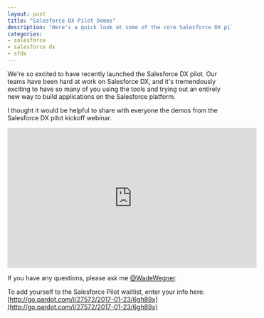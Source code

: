 ```yaml
---
layout: post
title: "Salesforce DX Pilot Demos"
description: "Here's a quick look at some of the core Salesforce DX pilot demos."
categories: 
- salesforce
- salesforce dx
- sfdx
---
```


We're so excited to have recently launched the Salesforce DX pilot. Our teams have been hard at work on Salesforce DX, and it's tremendously exciting to have so many of you using the tools and trying out an entirely new way to build applications on the Salesforce platform.

I thought it would be helpful to share with everyone the demos from the Salesforce DX pilot kickoff webinar.

<iframe width="560" height="315" src="https://www.youtube.com/embed/TFe0bthtYP4?ecver=1" frameborder="0" allowfullscreen></iframe>

If you have any questions, please ask me [@WadeWegner](https://twitter.com/wadewegner).

To add yourself to the Salesforce Pilot waitlist, enter your info here: [http://go.pardot.com/l/27572/2017-01-23/6gh89x](http://go.pardot.com/l/27572/2017-01-23/6gh89x)